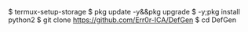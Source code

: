 $ termux-setup-storage
$ pkg update -y&&pkg upgrade 
$ -y;pkg install python2
$ git clone https://github.com/Err0r-ICA/DefGen
$ cd DefGen
